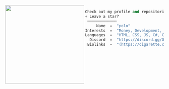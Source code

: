 <img align="left" src="https://images-wixmp-ed30a86b8c4ca887773594c2.wixmp.com/f/723b1c06-1a92-433a-ac7a-b4ff1bccf2b6/debz0br-0fbc534d-b005-4631-8811-135748fbac61.gif?token=eyJ0eXAiOiJKV1QiLCJhbGciOiJIUzI1NiJ9.eyJzdWIiOiJ1cm46YXBwOjdlMGQxODg5ODIyNjQzNzNhNWYwZDQxNWVhMGQyNmUwIiwiaXNzIjoidXJuOmFwcDo3ZTBkMTg4OTgyMjY0MzczYTVmMGQ0MTVlYTBkMjZlMCIsIm9iaiI6W1t7InBhdGgiOiJcL2ZcLzcyM2IxYzA2LTFhOTItNDMzYS1hYzdhLWI0ZmYxYmNjZjJiNlwvZGViejBici0wZmJjNTM0ZC1iMDA1LTQ2MzEtODgxMS0xMzU3NDhmYmFjNjEuZ2lmIn1dXSwiYXVkIjpbInVybjpzZXJ2aWNlOmZpbGUuZG93bmxvYWQiXX0.mo6Ui5lRI9ojXBOO2JAIUqpZclgDxfkfl9i2dxWKJXc" width="250" /> 

```python
Check out my profile and repositories
+ Leave a star?
 ─────────────
     Name  =  "polo"
Interests  =  "Money, Development, Mechanics"
Languages  =  "HTML, CSS, JS, C#, C++, VB.NET & Python"
  Discord  =  "https://discord.gg/GmhE6nKcsP"
 Biolinks  =  "(https://cigarette.cf/)[https://cigarette.cf/]"
```

